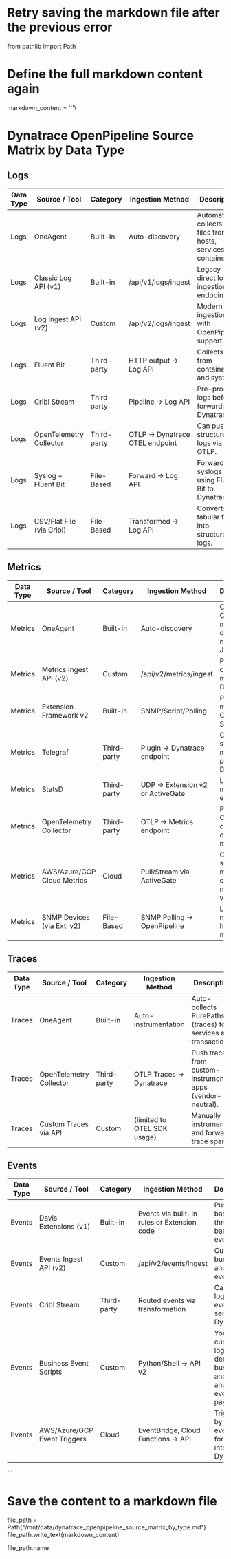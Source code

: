 # Retry saving the markdown file after the previous error
from pathlib import Path

# Define the full markdown content again
markdown_content = '''\
# Dynatrace OpenPipeline Source Matrix by Data Type

## Logs

| Data Type | Source / Tool | Category | Ingestion Method | Description |
|-----------|----------------|----------|------------------|-------------|
| Logs | OneAgent | Built-in | Auto-discovery | Automatically collects log files from hosts, services, containers. |
| Logs | Classic Log API (v1) | Built-in | /api/v1/logs/ingest | Legacy direct log ingestion endpoint. |
| Logs | Log Ingest API (v2) | Custom | /api/v2/logs/ingest | Modern log ingestion API with OpenPipeline support. |
| Logs | Fluent Bit | Third-party | HTTP output → Log API | Collects logs from containers and systems. |
| Logs | Cribl Stream | Third-party | Pipeline → Log API | Pre-process logs before forwarding to Dynatrace. |
| Logs | OpenTelemetry Collector | Third-party | OTLP → Dynatrace OTEL endpoint | Can push structured logs via OTLP. |
| Logs | Syslog + Fluent Bit | File-Based | Forward → Log API | Forward syslogs using Fluent Bit to Dynatrace. |
| Logs | CSV/Flat File (via Cribl) | File-Based | Transformed → Log API | Converts tabular files into structured logs. |

## Metrics

| Data Type | Source / Tool | Category | Ingestion Method | Description |
|-----------|----------------|----------|------------------|-------------|
| Metrics | OneAgent | Built-in | Auto-discovery | Captures CPU, memory, disk, network, JVM, etc. |
| Metrics | Metrics Ingest API (v2) | Custom | /api/v2/metrics/ingest | Push custom metrics to Dynatrace. |
| Metrics | Extension Framework v2 | Built-in | SNMP/Script/Polling | Pulls metrics via CLI, APIs, SNMP, etc. |
| Metrics | Telegraf | Third-party | Plugin → Dynatrace endpoint | Collect system/app metrics and push to Dynatrace. |
| Metrics | StatsD | Third-party | UDP → Extension v2 or ActiveGate | Lightweight metrics emitter. |
| Metrics | OpenTelemetry Collector | Third-party | OTLP → Metrics endpoint | Push OTEL-compliant custom metrics. |
| Metrics | AWS/Azure/GCP Cloud Metrics | Cloud | Pull/Stream via ActiveGate | Cloud service metrics collected natively or via stream. |
| Metrics | SNMP Devices (via Ext. v2) | File-Based | SNMP Polling → OpenPipeline | Legacy network hardware metrics. |

## Traces

| Data Type | Source / Tool | Category | Ingestion Method | Description |
|-----------|----------------|----------|------------------|-------------|
| Traces | OneAgent | Built-in | Auto-instrumentation | Auto-collects PurePaths (traces) for services and transactions. |
| Traces | OpenTelemetry Collector | Third-party | OTLP Traces → Dynatrace | Push traces from custom-instrumented apps (vendor-neutral). |
| Traces | Custom Traces via API | Custom | (limited to OTEL SDK usage) | Manually instrument and forward trace spans. |

## Events

| Data Type | Source / Tool | Category | Ingestion Method | Description |
|-----------|----------------|----------|------------------|-------------|
| Events | Davis Extensions (v1) | Built-in | Events via built-in rules or Extension code | Push state-based or threshold-based events. |
| Events | Events Ingest API (v2) | Custom | /api/v2/events/ingest | Custom business or anomaly events. |
| Events | Cribl Stream | Third-party | Routed events via transformation | Can shape logs into events and send to Dynatrace. |
| Events | Business Event Scripts | Custom | Python/Shell → API v2 | Your custom logic detects business anomalies and pushes event payloads. |
| Events | AWS/Azure/GCP Event Triggers | Cloud | EventBridge, Cloud Functions → API | Triggered by cloud events, forwarded into Dynatrace. |
'''

# Save the content to a markdown file
file_path = Path("/mnt/data/dynatrace_openpipeline_source_matrix_by_type.md")
file_path.write_text(markdown_content)

file_path.name

